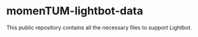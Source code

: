 # momenTUM-lightbot-data
This public repository contains all the necessary files to support Lightbot.
